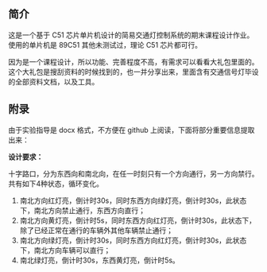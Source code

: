 ## 简介

这是一个基于 C51 芯片单片机设计的简易交通灯控制系统的期末课程设计作业。使用的单片机是 89C51 其他未测试过，理论 C51 芯片都可行。

因为是一个课程设计，所以功能、完善程度不高，有需求可以看看大礼包里面的。这个大礼包是搜刮资料的时候找到的，也一并分享出来，里面含有交通信号灯毕设的全部资料文档，以及工具。

## 附录

由于实验指导是 docx 格式，不方便在 github 上阅读，下面将部分重要信息提取出来：

**设计要求：**

十字路口，分为东西向和南北向，在任一时刻只有一个方向通行，另一方向禁行。共有如下4种状态，循环变化。

1. 南北方向红灯亮，倒计时30s，同时东西方向绿灯亮，倒计时30s，此状态下，南北方向禁止通行，东西方向直行；
2. 南北方向黄灯亮，倒计时5s，同时东西方向红灯亮，倒计时30s，此状态下，除了已经正常在通行的车辆外其他车辆禁止通行；
3. 南北方向绿灯亮，倒计时30s，同时东西方向红灯亮，倒计时30s，此状态下，南北方向车辆可以直行；
4. 南北绿灯亮，倒计时30s，东西黄灯亮，倒计时5s。